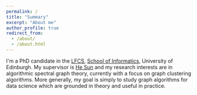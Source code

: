 ```yaml
---
permalink: /
title: "Summary"
excerpt: "About me"
author_profile: true
redirect_from:
  - /about/
  - /about.html
---
```


I'm a PhD candidate in the [LFCS](https://web.inf.ed.ac.uk/lfcs), [School of Informatics](https://www.ed.ac.uk/informatics), University of Edinburgh.
My supervisor is [He Sun](https://homepages.inf.ed.ac.uk/hsun4/index.html) and my research interests are in algorithmic spectral graph theory, currently with a focus on graph clustering algorithms.
More generally, my goal is simply to study graph algorithms for data science which are grounded in theory and useful in practice.
